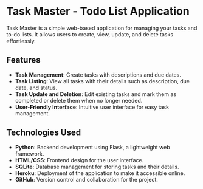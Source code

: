 # Task Master - Todo List Application

Task Master is a simple web-based application for managing your tasks and to-do lists. It allows users to create, view, update, and delete tasks effortlessly.

## Features

- **Task Management**: Create tasks with descriptions and due dates.
- **Task Listing**: View all tasks with their details such as description, due date, and status.
- **Task Update and Deletion**: Edit existing tasks and mark them as completed or delete them when no longer needed.
- **User-Friendly Interface**: Intuitive user interface for easy task management.

## Technologies Used

- **Python**: Backend development using Flask, a lightweight web framework.
- **HTML/CSS**: Frontend design for the user interface.
- **SQLite**: Database management for storing tasks and their details.
- **Heroku**: Deployment of the application to make it accessible online.
- **GitHub**: Version control and collaboration for the project.
